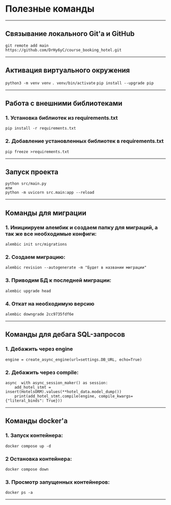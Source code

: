 # Полезные команды
***
## Связывание локального Git'а и GitHub
```git remote add main https://github.com/DrHy6yC/course_booking_hotel.git ```
***
## Активация виртуального окружения
```python3 -m venv venv```
```. venv/bin/activate```
```pip install --upgrade pip```
***
## Работа с внешними библиотеками
### 1. Установка библиотек из requirements.txt
```pip install -r requirements.txt ```
### 2. Добавление установленных библиотек в requirements.txt
```pip freeze >requirements.txt```
***
##  Запуск проекта
``````
python src/main.py
или
python -m uvicorn src.main:app --reload
``````
***
##  Команды для миграции
### 1. Инициируем алембик и создаем папку для миграций, а так же все необходимые конфиги:
```alembic init src/migrations```
### 2. Создаем миграцию:
```alembic revision --autogenerate -m "Будет в названии миграции"```
### 3. Приводим БД к последней миграции:
```alembic upgrade head```
### 4. Откат на необходимую версию
```alembic downgrade 2cc9735fdf6e ```
***
##  Команды для дебага SQL-запросов
### 1. Дебажить через engine
``````
engine = create_async_engine(url=settings.DB_URL, echo=True)
``````
### 2. Дебажить через compile:
``````
async  with async_session_maker() as session:
    add_hotel_stmt = insert(HotelsORM).values(**hotel_data.model_dump())
    print(add_hotel_stmt.compile(engine, compile_kwargs={"literal_binds": True}))
``````
        
***
##  Команды docker'a
### 1. Запуск контейнера:
```docker compose up -d```
### 2 Остановка контейнера:
```docker compose down```
### 3. Просмотр запущенных контейнеров:
```docker ps -a```
***


